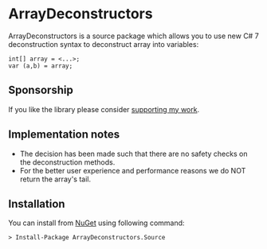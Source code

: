 # ArrayDeconstructors

ArrayDeconstructors is a source package which allows you to use new C# 7 deconstruction syntax to deconstruct array into variables:

    int[] array = <...>;
    var (a,b) = array;

## Sponsorship

If you like the library please consider [supporting my work](https://github.com/sponsors/hazzik).

## Implementation notes

- The decision has been made such that there are no safety checks on the deconstruction methods.
- For the better user experience and performance reasons we do NOT return the array's tail.

## Installation

You can install from [NuGet](https://nuget.org/packages/ArrayDeconstructors.Source/) using following command:

```
> Install-Package ArrayDeconstructors.Source
```
